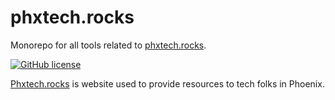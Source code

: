 # phxtech.rocks

Monorepo for all tools related to [phxtech.rocks](http://phxtech.rocks/).

[![GitHub license](https://img.shields.io/badge/license-MIT-blue.svg)](https://raw.githubusercontent.com/w33ble/phxtech.rocks/master/LICENSE)

[Phxtech.rocks](http://phxtech.rocks/) is website used to provide resources to tech folks in Phoenix. 